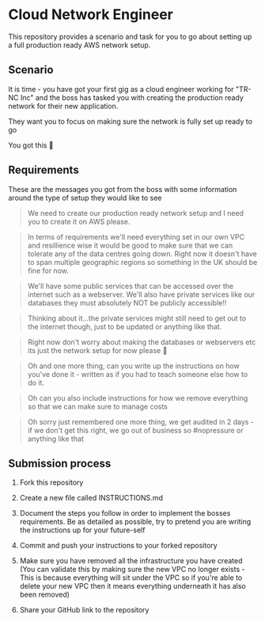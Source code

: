 # Cloud Network Engineer

This repository provides a scenario and task for you to go about setting up a full production ready AWS network setup.

## Scenario

It is time - you have got your first gig as a cloud engineer working for "TR-NC Inc" and the boss has tasked you with creating the production ready network for their new application.

They want you to focus on making sure the network is fully set up ready to go

You got this 🙌

## Requirements

These are the messages you got from the boss with some information around the type of setup they would like to see

> We need to create our production ready network setup and I need you to create it on AWS please. 

> In terms of requirements we'll need everything set in our own VPC and resillience wise it would be good to make sure that we can tolerate any of the data centres going down. Right now it doesn't have to span multiple geographic regions so something in the UK should be fine for now.

> We'll have some public services that can be accessed over the internet such as a webserver. We'll also have private services like our databases they must absolutely NOT be publicly accessible!!

> Thinking about it...the private services might still need to get out to the internet though, just to be updated or anything like that.

> Right now don't worry about making the databases or webservers etc its just the network setup for now please 🙏

> Oh and one more thing, can you write up the instructions on how you've done it - written as if you had to teach someone else how to do it.

> Oh can you also include instructions for how we remove everything so that we can make sure to manage costs

> Oh sorry just remembered one more thing, we get audited in 2 days - if we don't get this right, we go out of business so #nopressure or anything like that


## Submission process

1. Fork this repository

2. Create a new file called INSTRUCTIONS.md

3. Document the steps you follow in order to implement the bosses requirements. Be as detailed as possible, try to pretend you are writing the instructions up for your future-self

4. Commit and push your instructions to your forked repository

5. Make sure you have removed all the infrastructure you have created (You can validate this by making sure the new VPC no longer exists - This is because everything will sit under the VPC so if you're able to delete your new VPC then it means everything underneath it has also been removed)

6. Share your GitHub link to the repository




